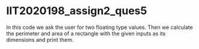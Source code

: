 # IIT2020198_assign2_ques5
In this code we ask the user for two floating type values.
Then we calculate the perimeter and area of a rectangle with the given inputs as its dimensions and print them.
